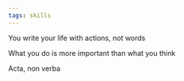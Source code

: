 ```yaml
---
tags: skills
---
```



You write your life with actions, not words 

What you do is more important than what you think 

Acta, non verba 
